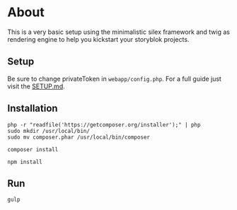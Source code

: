 # About

This is a very basic setup using the minimalistic silex framework and twig as rendering engine to help you kickstart your storyblok projects.

## Setup

Be sure to change privateToken in `webapp/config.php`. For a full guide just visit the [SETUP.md](https://github.com/storyblok/silex-boilerplate/blob/master/SETUP.md).

## Installation

```
php -r "readfile('https://getcomposer.org/installer');" | php
sudo mkdir /usr/local/bin/
sudo mv composer.phar /usr/local/bin/composer

composer install

npm install
```

## Run

```
gulp
```
